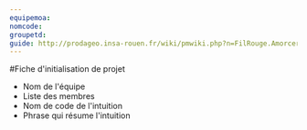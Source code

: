 ```yaml
---
equipemoa: 
nomcode: 
groupetd: 
guide: http://prodageo.insa-rouen.fr/wiki/pmwiki.php?n=FilRouge.AmorcerProjet
---
```

#Fiche d'initialisation de projet

- Nom de l'équipe
- Liste des membres
- Nom de code de l'intuition
- Phrase qui résume l'intuition
